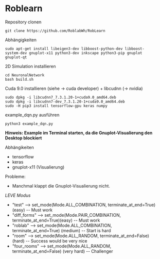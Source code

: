 # Roblearn

Repository clonen

```
git clone https://github.com/RoblabWh/RobLearn
```

Abhängigkeiten

```
sudo apt-get install libeigen3-dev libboost-python-dev libboost-system-dev gnuplot-x11 python3-dev inkscape python3-pip gnuplot gnuplot-qt
```

2D Simulation installieren

```
cd NeuronalNetwork 
bash build.sh
```

Cuda 9.0  installieren (siehe -> cuda developer) + libcudnn (-> nvidia)

```
sudo dpkg -i libcudnn7_7.3.1.20-1+cuda9.0_amd64.deb
sudo dpkg -i libcudnn7-dev_7.3.1.20-1+cuda9.0_amd64.deb 
sudo -H pip3 install tensorflow-gpu keras numpy
```

example_dqn.py ausführen

```
python3 example_dqn.py
```

__Hinweis: Example im Terminal starten, da die Gnuplot-Visualierung den Desktop blockiert__

Abhängikeiten
- tensorflow
- keras
- gnuplot-x11 (Visualierung)

Probleme:
- Manchmal klappt die Gnuplot-Visualierung nicht.

_LEVE Modus_
- "test"       --> set_mode(Mode.ALL_COMBINATION, terminate_at_end=True) (easy)      -- Must work
- "diff_forms" --> set_mode(Mode.PAIR_COMBINATION, terminate_at_end=True)(easy)      -- Must work
- "roblab"     --> set_mode(Mode.ALL_COMBINATION, terminate_at_end=True) (medium)    -- Start is hard
- "room"       --> set_mode(Mode.ALL_RANDOM, terminate_at_end=False)     (hard)      -- Success would be very nice
- "four_rooms" --> set_mode(Mode.ALL_RANDOM, terminate_at_end=False)     (very hard) -- Challenger

